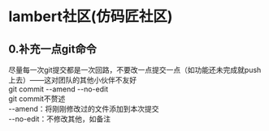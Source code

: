 # lambert社区(仿码匠社区)

## 0.补充一点git命令
尽量每一次git提交都是一次回路，不要改一点提交一点（如功能还未完成就push上去）——这对团队的其他小伙伴不友好<br>
git commit --amend --no-edit<br>
git commit不赘述<br>
--amend：将刚刚修改过的文件添加到本次提交<br>
--no-edit：不修改其他，如备注<br>